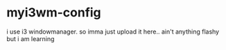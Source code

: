 # myi3wm-config
i use i3 windowmanager. so imma just upload it here.. ain't anything flashy but i am learning
